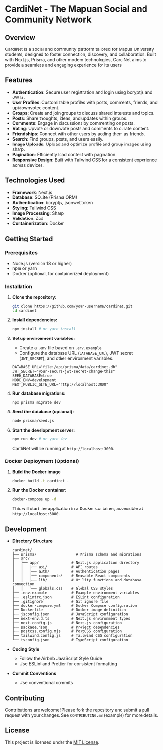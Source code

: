 # CardiNet - The Mapuan Social and Community Network

## Overview

CardiNet is a social and community platform tailored for Mapua University students, designed to foster connection, discovery, and collaboration. Built with Next.js, Prisma, and other modern technologies, CardiNet aims to provide a seamless and engaging experience for its users.

## Features

- **Authentication**: Secure user registration and login using bcryptjs and JWTs.
- **User Profiles**: Customizable profiles with posts, comments, friends, and up/downvoted content.
- **Groups**: Create and join groups to discuss shared interests and topics.
- **Posts**: Share thoughts, ideas, and updates within groups.
- **Comments**: Engage in discussions by commenting on posts.
- **Voting**: Upvote or downvote posts and comments to curate content.
- **Friendships**: Connect with other users by adding them as friends.
- **Search**: Find groups, posts, and users easily.
- **Image Uploads**: Upload and optimize profile and group images using sharp.
- **Pagination**: Efficiently load content with pagination.
- **Responsive Design**: Built with Tailwind CSS for a consistent experience across devices.

## Technologies Used

- **Framework**: Next.js
- **Database**: SQLite (Prisma ORM)
- **Authentication**: bcryptjs, jsonwebtoken
- **Styling**: Tailwind CSS
- **Image Processing**: Sharp
- **Validation**: Zod
- **Containerization**: Docker

## Getting Started

### Prerequisites

- Node.js (version 18 or higher)
- npm or yarn
- Docker (optional, for containerized deployment)

### Installation

1.  **Clone the repository:**

    ```bash
    git clone https://github.com/your-username/cardinet.git
    cd cardinet
    ```

2.  **Install dependencies:**

    ```bash
    npm install # or yarn install
    ```

3.  **Set up environment variables:**

    - Create a `.env` file based on `.env.example`.
    - Configure the database URL (`DATABASE_URL`), JWT secret (`JWT_SECRET`), and other environment variables.

    ```
    DATABASE_URL="file:/app/prisma/data/cardinet.db"
    JWT_SECRET="your-secure-jwt-secret-change-this"
    SEED_DATABASE=true
    NODE_ENV=development
    NEXT_PUBLIC_SITE_URL="http://localhost:3000"
    ```

4.  **Run database migrations:**

    ```bash
    npx prisma migrate dev
    ```

5.  **Seed the database (optional):**

    ```bash
    node prisma/seed.js
    ```

6.  **Start the development server:**

    ```bash
    npm run dev # or yarn dev
    ```

    CardiNet will be running at `http://localhost:3000`.

### Docker Deployment (Optional)

1.  **Build the Docker image:**

    ```bash
    docker build -t cardinet .
    ```

2.  **Run the Docker container:**

    ```bash
    docker-compose up -d
    ```

    This will start the application in a Docker container, accessible at `http://localhost:3000`.

## Development

- **Directory Structure**

  ```
  cardinet/
  ├── prisma/                  # Prisma schema and migrations
  ├── src/
  │   ├── app/               # Next.js application directory
  │   │   ├── api/           # API routes
  │   │   ├── auth/          # Authentication pages
  │   │   ├── components/    # Reusable React components
  │   │   ├── lib/           # Utility functions and database connection
  │   │   └── globals.css    # Global CSS styles
  ├── .env.example           # Example environment variables
  ├── .eslintrc.json         # ESLint configuration
  ├── .gitignore             # Git ignore file
  ├── docker-compose.yml     # Docker Compose configuration
  ├── Dockerfile             # Docker image definition
  ├── jsconfig.json          # JavaScript configuration
  ├── next-env.d.ts          # Next.js environment types
  ├── next.config.js         # Next.js configuration
  ├── package.json           # Project dependencies
  ├── postcss.config.mjs     # PostCSS configuration
  ├── tailwind.config.js     # Tailwind CSS configuration
  └── tsconfig.json          # TypeScript configuration
  ```

- **Coding Style**

  - Follow the Airbnb JavaScript Style Guide
  - Use ESLint and Prettier for consistent formatting

- **Commit Conventions**
  - Use conventional commits

## Contributing

Contributions are welcome! Please fork the repository and submit a pull request with your changes. See `CONTRIBUTING.md` (example) for more details.

## License

This project is licensed under the [MIT License](LICENSE).
